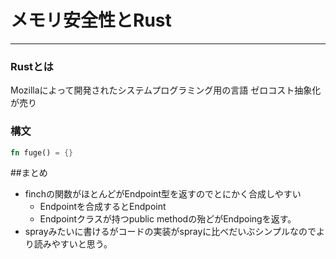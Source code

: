 # メモリ安全性とRust
________



### Rustとは

Mozillaによって開発されたシステムプログラミング用の言語
ゼロコスト抽象化が売り



### 構文

```rust
fn fuge() = {} 
```



##まとめ
* finchの関数がほとんどがEndpoint型を返すのでとにかく合成しやすい
  * Endpointを合成するとEndpoint
  * Endpointクラスが持つpublic methodの殆どがEndpoingを返す。
* sprayみたいに書けるがコードの実装がsprayに比べだいぶシンプルなのでより読みやすいと思う。







